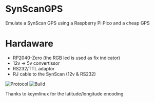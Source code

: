 # SynScanGPS
Emulate a SynScan GPS using a Raspberry Pi Pico and a cheap GPS

# Hardaware
- RP2040-Zero (the RGB led is used as fix indicator)
- 12v -> 5v convertissor
- RS232/TTL adaptor
- RJ cable to the SynScan (12v & RS232)

![Protocol](img/protocol.jpg) ![Build](img/arduino_gps.jpg)

Thanks to keymlinux for the latitude/longitude encoding
